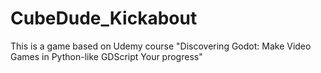 # CubeDude_Kickabout

This is a game based on Udemy course "Discovering Godot: Make Video Games in Python-like GDScript
Your progress"
